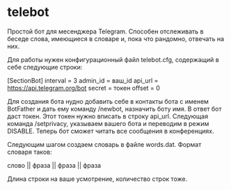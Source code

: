 # telebot
Простой бот для месенджера Telegram. Способен отслеживать в беседе слова, имеющиеся в словаре и, пока что рандомно, отвечать на них. 

Для работы нужен конфигурационный файл telebot.cfg, содержащий в себе следующие строки:

[SectionBot]
interval = 3
admin_id = ваш_id
api_url = https://api.telegram.org/bot
secret = токен
offset = 0

Для создания бота нудно добавить себе в контакты бота с именем BotFather и дать ему команду /newbot, назначить боту имя. В ответ бот даст токен. 
Этот токен нужно вписать в строку api_url. Следующая команда /setprivacy, указываем вашего бота и переводим в режим DISABLE. Теперь бот 
сможет читать все сообщения в конференциях. 

Следующим шагом создаем словарь в файле words.dat. Формат словаря таков: 

слово || фраза || фраза || фраза 

Длина строки на ваше усмотрение, количество строк тоже.
